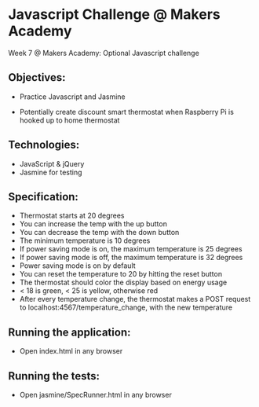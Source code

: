 Javascript Challenge @ Makers Academy
=====================================

Week 7 @ Makers Academy: Optional Javascript challenge

Objectives:
-----------

- Practice Javascript and Jasmine

- Potentially create discount smart thermostat when Raspberry Pi is hooked up to home thermostat 

Technologies:
-------------
- JavaScript & jQuery
- Jasmine for testing

Specification:
--------------
- Thermostat starts at 20 degrees
- You can increase the temp with the up button
- You can decrease the temp with the down button
- The minimum temperature is 10 degrees
- If power saving mode is on, the maximum temperature is 25 degrees
- If power saving mode is off, the maximum temperature is 32 degrees
- Power saving mode is on by default
- You can reset the temperature to 20 by hitting the reset button
- The thermostat should color the display based on energy usage 
- < 18 is green, < 25 is yellow, otherwise red
- After every temperature change, the thermostat makes a POST request to localhost:4567/temperature_change, with the new temperature

Running the application:
------------------------
- Open index.html in any browser

Running the tests:
------------------
- Open jasmine/SpecRunner.html in any browser